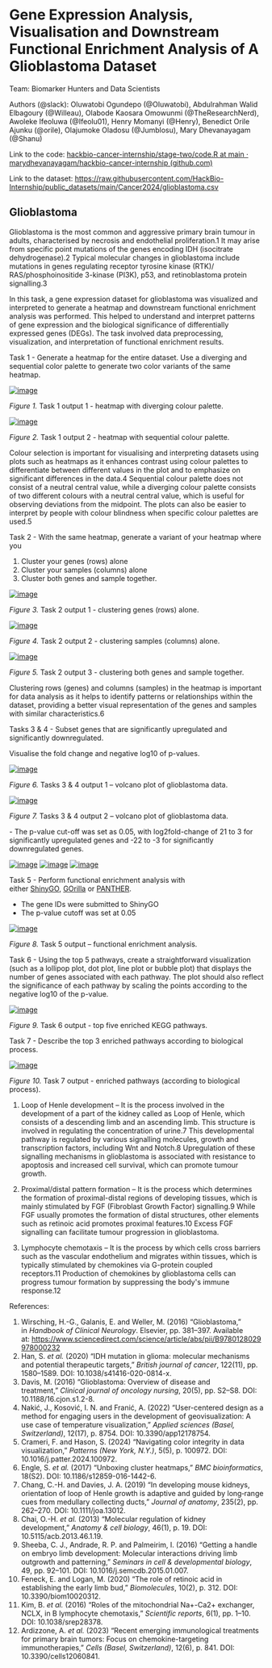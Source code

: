 # Gene Expression Analysis, Visualisation and Downstream Functional Enrichment Analysis of A Glioblastoma Dataset

[](https://github.com/marydhevanayagam/hackbio-cancer-internship/blob/main/stage-two/report.md#gene-expression-analysis-visualisation-and-downstream-functional-enrichment-analysis-of-a-glioblastoma-dataset)

Team: Biomarker Hunters and Data Scientists

Authors (@slack): Oluwatobi Ogundepo (@Oluwatobi), Abdulrahman Walid Elbagoury (@Willeau), Olabode Kaosara Omowunmi (@TheResearchNerd), Awoleke Ifeoluwa (@Ifeolu01), Henry Momanyi (@Henry), Benedict Orile Ajunku (@orile), Olajumoke Oladosu (@Jumblosu), Mary Dhevanayagam (@Shanu)

Link to the code: [hackbio-cancer-internship/stage-two/code.R at main · marydhevanayagam/hackbio-cancer-internship (github.com)](https://github.com/marydhevanayagam/hackbio-cancer-internship/blob/main/stage-two/code.R)

Link to the dataset: <https://raw.githubusercontent.com/HackBio-Internship/public_datasets/main/Cancer2024/glioblastoma.csv>


## Glioblastoma

[](https://github.com/marydhevanayagam/hackbio-cancer-internship/blob/main/stage-two/report.md#glioblastoma)

Glioblastoma is the most common and aggressive primary brain tumour in adults, characterised by necrosis and endothelial proliferation.1 It may arise from specific point mutations of the genes encoding IDH (isocitrate dehydrogenase).2 Typical molecular changes in glioblastoma include mutations in genes regulating receptor tyrosine kinase (RTK)/ RAS/phosphoinositide 3-kinase (PI3K), p53, and retinoblastoma protein signalling.3

In this task, a gene expression dataset for glioblastoma was visualized and interpreted to generate a heatmap and downstream functional enrichment analysis was performed. This helped to understand and interpret patterns of gene expression and the biological significance of differentially expressed genes (DEGs). The task involved data preprocessing, visualization, and interpretation of functional enrichment results.

<a id="user-content-_hlk176856732"></a>Task 1 - Generate a heatmap for the entire dataset. Use a diverging and sequential color palette to generate two color variants of the same heatmap.

[![image](https://github.com/marydhevanayagam/hackbio-cancer-internship/raw/main/stage-two/results/Task1-output1.png?raw=true)](https://github.com/marydhevanayagam/hackbio-cancer-internship/blob/main/stage-two/results/Task1-output1.png?raw=true)

<a id="user-content-_hlk176856752"></a>_Figure 1._ Task 1 output 1 - heatmap with diverging colour palette.

[![image](https://github.com/marydhevanayagam/hackbio-cancer-internship/raw/main/stage-two/results/Task1-output2.png?raw=true)](https://github.com/marydhevanayagam/hackbio-cancer-internship/blob/main/stage-two/results/Task1-output2.png?raw=true)

_Figure 2._ Task 1 output 2 - heatmap with sequential colour palette.

Colour selection is important for visualising and interpreting datasets using plots such as heatmaps as it enhances contrast using colour palettes to differentiate between different values in the plot and to emphasize on significant differences in the data.4 Sequential colour palette does not consist of a neutral central value, while a diverging colour palette consists of two different colours with a neutral central value, which is useful for observing deviations from the midpoint. The plots can also be easier to interpret by people with colour blindness when specific colour palettes are used.5

Task 2 - With the same heatmap, generate a variant of your heatmap where you

1. Cluster your genes (rows) alone
2. Cluster your samples (columns) alone
3. Cluster both genes and sample together.

[![image](https://github.com/marydhevanayagam/hackbio-cancer-internship/raw/main/stage-two/results/Task2-output1.png?raw=true)](https://github.com/marydhevanayagam/hackbio-cancer-internship/blob/main/stage-two/results/Task2-output1.png?raw=true)

_Figure 3._ Task 2 output 1 - clustering genes (rows) alone.

[![image](https://github.com/marydhevanayagam/hackbio-cancer-internship/raw/main/stage-two/results/Task2-output2.png?raw=true)](https://github.com/marydhevanayagam/hackbio-cancer-internship/blob/main/stage-two/results/Task2-output2.png?raw=true)

_Figure 4._ Task 2 output 2 - clustering samples (columns) alone.

[![image](https://github.com/marydhevanayagam/hackbio-cancer-internship/raw/main/stage-two/results/Task2-output3.png?raw=true)](https://github.com/marydhevanayagam/hackbio-cancer-internship/blob/main/stage-two/results/Task2-output3.png?raw=true)

_Figure 5._ Task 2 output 3 - clustering both genes and sample together.

<a id="user-content-_hlk176856820"></a>Clustering rows (genes) and columns (samples) in the heatmap is important for data analysis as it helps to identify patterns or relationships within the dataset, providing a better visual representation of the genes and samples with similar characteristics.6

Tasks 3 & 4 - Subset genes that are significantly upregulated and significantly downregulated.

Visualise the fold change and negative log10 of p-values.

[![image](https://github.com/marydhevanayagam/hackbio-cancer-internship/raw/main/stage-two/results/Task3&4-output1.png?raw=true)](https://github.com/marydhevanayagam/hackbio-cancer-internship/blob/main/stage-two/results/Task3&4-output1.png?raw=true)

_Figure 6._ Tasks 3 & 4 output 1 – volcano plot of glioblastoma data.

[![image](https://private-user-images.githubusercontent.com/180221779/367537063-4059f05a-6ed6-4982-bd8e-465eadf40103.png?jwt=eyJhbGciOiJIUzI1NiIsInR5cCI6IkpXVCJ9.eyJpc3MiOiJnaXRodWIuY29tIiwiYXVkIjoicmF3LmdpdGh1YnVzZXJjb250ZW50LmNvbSIsImtleSI6ImtleTUiLCJleHAiOjE3Mjc5ODc1MTIsIm5iZiI6MTcyNzk4NzIxMiwicGF0aCI6Ii8xODAyMjE3NzkvMzY3NTM3MDYzLTQwNTlmMDVhLTZlZDYtNDk4Mi1iZDhlLTQ2NWVhZGY0MDEwMy5wbmc_WC1BbXotQWxnb3JpdGhtPUFXUzQtSE1BQy1TSEEyNTYmWC1BbXotQ3JlZGVudGlhbD1BS0lBVkNPRFlMU0E1M1BRSzRaQSUyRjIwMjQxMDAzJTJGdXMtZWFzdC0xJTJGczMlMkZhd3M0X3JlcXVlc3QmWC1BbXotRGF0ZT0yMDI0MTAwM1QyMDI2NTJaJlgtQW16LUV4cGlyZXM9MzAwJlgtQW16LVNpZ25hdHVyZT1iYjdlMTM5MDY1NWJiZjFmM2ExODAxNjE5ODg0NDMzNGY2NjYyNjhlNjg3ZTA5ZjZjZDliNjViZmQyY2E5NTY3JlgtQW16LVNpZ25lZEhlYWRlcnM9aG9zdCJ9.5ITM_DJMByLOrveYWG3x7oDKijtw4PQO_nGrUjH2Ek4)](https://private-user-images.githubusercontent.com/180221779/367537063-4059f05a-6ed6-4982-bd8e-465eadf40103.png?jwt=eyJhbGciOiJIUzI1NiIsInR5cCI6IkpXVCJ9.eyJpc3MiOiJnaXRodWIuY29tIiwiYXVkIjoicmF3LmdpdGh1YnVzZXJjb250ZW50LmNvbSIsImtleSI6ImtleTUiLCJleHAiOjE3Mjc5ODc1MTIsIm5iZiI6MTcyNzk4NzIxMiwicGF0aCI6Ii8xODAyMjE3NzkvMzY3NTM3MDYzLTQwNTlmMDVhLTZlZDYtNDk4Mi1iZDhlLTQ2NWVhZGY0MDEwMy5wbmc_WC1BbXotQWxnb3JpdGhtPUFXUzQtSE1BQy1TSEEyNTYmWC1BbXotQ3JlZGVudGlhbD1BS0lBVkNPRFlMU0E1M1BRSzRaQSUyRjIwMjQxMDAzJTJGdXMtZWFzdC0xJTJGczMlMkZhd3M0X3JlcXVlc3QmWC1BbXotRGF0ZT0yMDI0MTAwM1QyMDI2NTJaJlgtQW16LUV4cGlyZXM9MzAwJlgtQW16LVNpZ25hdHVyZT1iYjdlMTM5MDY1NWJiZjFmM2ExODAxNjE5ODg0NDMzNGY2NjYyNjhlNjg3ZTA5ZjZjZDliNjViZmQyY2E5NTY3JlgtQW16LVNpZ25lZEhlYWRlcnM9aG9zdCJ9.5ITM_DJMByLOrveYWG3x7oDKijtw4PQO_nGrUjH2Ek4)

_Figure 7._ Tasks 3 & 4 output 2 – volcano plot of glioblastoma data.

\- The p-value cut-off was set as 0.05, with log2fold-change of 21 to 3 for significantly upregulated genes and -22 to -3 for significantly downregulated genes.

[![image](https://github.com/marydhevanayagam/hackbio-cancer-internship/raw/main/stage-two/results/Task3&4-output3.png?raw=true)](https://github.com/marydhevanayagam/hackbio-cancer-internship/blob/main/stage-two/results/Task3&4-output3.png?raw=true) [![image](https://github.com/marydhevanayagam/hackbio-cancer-internship/raw/main/stage-two/results/Task3&4-output4.png?raw=true)](https://github.com/marydhevanayagam/hackbio-cancer-internship/blob/main/stage-two/results/Task3&4-output4.png?raw=true) [![image](https://github.com/marydhevanayagam/hackbio-cancer-internship/raw/main/stage-two/results/Task3&4-output5.png?raw=true)](https://github.com/marydhevanayagam/hackbio-cancer-internship/blob/main/stage-two/results/Task3&4-output5.png?raw=true)

Task 5 - Perform functional enrichment analysis with either [ShinyGO](http://bioinformatics.sdstate.edu/go/), [GOrilla](https://cbl-gorilla.cs.technion.ac.il/) or [PANTHER](https://geneontology.org/).

- <a id="user-content-_hlk176856865"></a>
  The gene IDs were submitted to ShinyGO
- The p-value cutoff was set at 0.05

[![image](https://github.com/marydhevanayagam/hackbio-cancer-internship/raw/main/stage-two/results/Task5-output.PNG?raw=true)](https://github.com/marydhevanayagam/hackbio-cancer-internship/blob/main/stage-two/results/Task5-output.PNG?raw=true)

_Figure 8._ Task 5 output – functional enrichment analysis.

Task 6 - Using the top 5 pathways, create a straightforward visualization (such as a lollipop plot, dot plot, line plot or bubble plot) that displays the number of genes associated with each pathway. The plot should also reflect the significance of each pathway by scaling the points according to the negative log10 of the p-value.

[![image](https://github.com/marydhevanayagam/hackbio-cancer-internship/raw/main/stage-two/results/Task6-output.png?raw=true)](https://github.com/marydhevanayagam/hackbio-cancer-internship/blob/main/stage-two/results/Task6-output.png?raw=true)

_Figure 9._ Task 6 output - top five enriched KEGG pathways.

Task 7 - Describe the top 3 enriched pathways according to biological process.

[![image](https://github.com/marydhevanayagam/hackbio-cancer-internship/raw/main/stage-two/results/Task7-output.png?raw=true)](https://github.com/marydhevanayagam/hackbio-cancer-internship/blob/main/stage-two/results/Task7-output.png?raw=true)

_Figure 10._ Task 7 output - enriched pathways (according to biological process).

1. Loop of Henle development – It is the process involved in the development of a part of the kidney called as Loop of Henle, which consists of a descending limb and an ascending limb. This structure is involved in regulating the concentration of urine.7 This developmental pathway is regulated by various signalling molecules, growth and transcription factors, including Wnt and Notch.8 Upregulation of these signalling mechanisms in glioblastoma is associated with resistance to apoptosis and increased cell survival, which can promote tumour growth.

2. Proximal/distal pattern formation – It is the process which determines the formation of proximal-distal regions of developing tissues, which is mainly stimulated by FGF (Fibroblast Growth Factor) signalling.9 While FGF usually promotes the formation of distal structures, other elements such as retinoic acid promotes proximal features.10 Excess FGF signalling can facilitate tumour progression in glioblastoma.

3. Lymphocyte chemotaxis – It is the process by which cells cross barriers such as the vascular endothelium and migrates within tissues, which is typically stimulated by chemokines via G-protein coupled receptors.11 Production of chemokines by glioblastoma cells can progress tumour formation by suppressing the body's immune response.12

References:

1. Wirsching, H.-G., Galanis, E. and Weller, M. (2016) “Glioblastoma,” in _Handbook of Clinical Neurology_. Elsevier, pp. 381–397. Available at: <https://www.sciencedirect.com/science/article/abs/pii/B9780128029978000232>
2. Han, S. _et al._ (2020) “IDH mutation in glioma: molecular mechanisms and potential therapeutic targets,” _British journal of cancer_, 122(11), pp. 1580–1589. DOI: 10.1038/s41416-020-0814-x.
3. Davis, M. (2016) “Glioblastoma: Overview of disease and treatment,” _Clinical journal of oncology nursing_, 20(5), pp. S2–S8. DOI: 10.1188/16.cjon.s1.2-8.
4. Nakić, J., Kosović, I. N. and Franić, A. (2022) “User-centered design as a method for engaging users in the development of geovisualization: A use case of temperature visualization,” _Applied sciences (Basel, Switzerland)_, 12(17), p. 8754. DOI: 10.3390/app12178754.
5. Crameri, F. and Hason, S. (2024) “Navigating color integrity in data visualization,” _Patterns (New York, N.Y.)_, 5(5), p. 100972. DOI: 10.1016/j.patter.2024.100972.
6. Engle, S. _et al._ (2017) “Unboxing cluster heatmaps,” _BMC bioinformatics_, 18(S2). DOI: 10.1186/s12859-016-1442-6.
7. Chang, C.-H. and Davies, J. A. (2019) “In developing mouse kidneys, orientation of loop of Henle growth is adaptive and guided by long‐range cues from medullary collecting ducts,” _Journal of anatomy_, 235(2), pp. 262–270. DOI: 10.1111/joa.13012.
8. Chai, O.-H. _et al._ (2013) “Molecular regulation of kidney development,” _Anatomy & cell biology_, 46(1), p. 19. DOI: 10.5115/acb.2013.46.1.19.
9. Sheeba, C. J., Andrade, R. P. and Palmeirim, I. (2016) “Getting a handle on embryo limb development: Molecular interactions driving limb outgrowth and patterning,” _Seminars in cell & developmental biology_, 49, pp. 92–101. DOI: 10.1016/j.semcdb.2015.01.007.
10. Feneck, E. and Logan, M. (2020) “The role of retinoic acid in establishing the early limb bud,” _Biomolecules_, 10(2), p. 312. DOI: 10.3390/biom10020312.
11. Kim, B. _et al._ (2016) “Roles of the mitochondrial Na+-Ca2+ exchanger, NCLX, in B lymphocyte chemotaxis,” _Scientific reports_, 6(1), pp. 1–10. DOI: 10.1038/srep28378.
12. Ardizzone, A. _et al._ (2023) “Recent emerging immunological treatments for primary brain tumors: Focus on chemokine-targeting immunotherapies,” _Cells (Basel, Switzerland)_, 12(6), p. 841. DOI: 10.3390/cells12060841.
